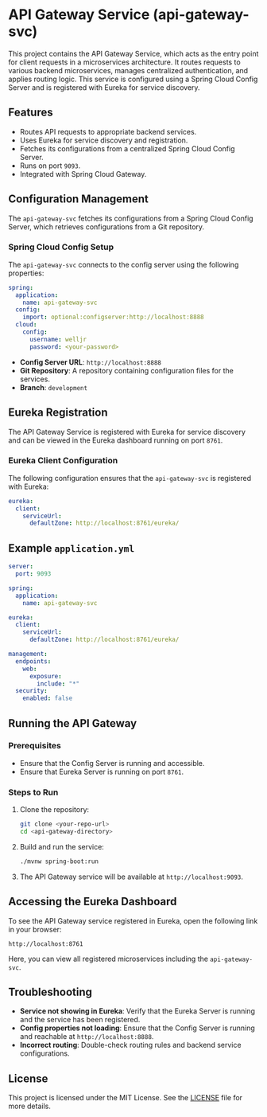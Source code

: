 # API Gateway Service (api-gateway-svc)

This project contains the API Gateway Service, which acts as the entry point for client requests in a microservices architecture. It routes requests to various backend microservices, manages centralized authentication, and applies routing logic. This service is configured using a Spring Cloud Config Server and is registered with Eureka for service discovery.

## Features

- Routes API requests to appropriate backend services.
- Uses Eureka for service discovery and registration.
- Fetches its configurations from a centralized Spring Cloud Config Server.
- Runs on port `9093`.
- Integrated with Spring Cloud Gateway.

## Configuration Management

The `api-gateway-svc` fetches its configurations from a Spring Cloud Config Server, which retrieves configurations from a Git repository.

### Spring Cloud Config Setup

The `api-gateway-svc` connects to the config server using the following properties:

```yaml
spring:
  application:
    name: api-gateway-svc
  config:
    import: optional:configserver:http://localhost:8888
  cloud:
    config:
      username: welljr
      password: <your-password>
```

- **Config Server URL**: `http://localhost:8888`
- **Git Repository**: A repository containing configuration files for the services.
- **Branch**: `development`

## Eureka Registration

The API Gateway Service is registered with Eureka for service discovery and can be viewed in the Eureka dashboard running on port `8761`.

### Eureka Client Configuration

The following configuration ensures that the `api-gateway-svc` is registered with Eureka:

```yaml
eureka:
  client:
    serviceUrl:
      defaultZone: http://localhost:8761/eureka/
```

## Example `application.yml`

```yaml
server:
  port: 9093

spring:
  application:
    name: api-gateway-svc

eureka:
  client:
    serviceUrl:
      defaultZone: http://localhost:8761/eureka/

management:
  endpoints:
    web:
      exposure:
        include: "*"
  security:
    enabled: false
```

## Running the API Gateway

### Prerequisites

- Ensure that the Config Server is running and accessible.
- Ensure that Eureka Server is running on port `8761`.

### Steps to Run

1. Clone the repository:

   ```bash
   git clone <your-repo-url>
   cd <api-gateway-directory>
   ```

2. Build and run the service:

   ```bash
   ./mvnw spring-boot:run
   ```

3. The API Gateway service will be available at `http://localhost:9093`.

## Accessing the Eureka Dashboard

To see the API Gateway service registered in Eureka, open the following link in your browser:

```
http://localhost:8761
```

Here, you can view all registered microservices including the `api-gateway-svc`.

## Troubleshooting

- **Service not showing in Eureka**: Verify that the Eureka Server is running and the service has been registered.
- **Config properties not loading**: Ensure that the Config Server is running and reachable at `http://localhost:8888`.
- **Incorrect routing**: Double-check routing rules and backend service configurations.

## License

This project is licensed under the MIT License. See the [LICENSE](LICENSE) file for more details.
